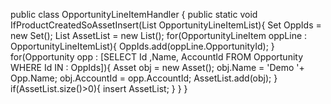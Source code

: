 public class OpportunityLineItemHandler {
  public static void IfProductCreatedSoAssetInsert(List<OpportunityLineItem> OpportunityLineItemList){
        Set<Id> OppIds = new Set<Id>();
        List<Asset> AssetList = new List<Asset>();
        for(OpportunityLineItem oppLine : OpportunityLineItemList){
            OppIds.add(oppLine.OpportunityId);
        }
        for(Opportunity opp : [SELECT Id ,Name, AccountId FROM Opportunity WHERE Id IN : OppIds]){
            Asset obj = new Asset();
            obj.Name = 'Demo '+ Opp.Name;
            obj.AccountId = opp.AccountId;
            AssetList.add(obj);
        }
        if(AssetList.size()>0){
            insert AssetList;
        }
    }
}
